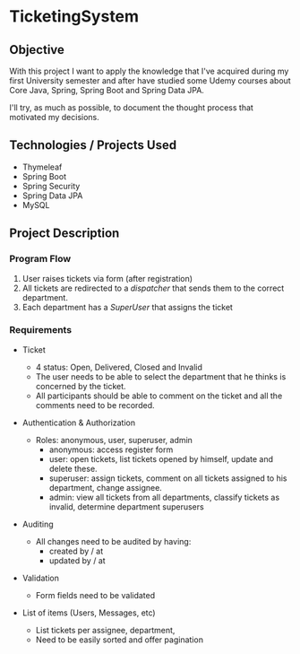 # TicketingSystem

## Objective

With this project I want to apply the knowledge that I've acquired during my first University semester and after have studied some Udemy courses about Core Java, Spring, Spring Boot and Spring Data JPA.

I'll try, as much as possible, to document the thought process that motivated my decisions.

## Technologies / Projects Used

- Thymeleaf
- Spring Boot
- Spring Security
- Spring Data JPA
- MySQL

## Project Description

### Program Flow

1. User raises tickets via form (after registration)
2. All tickets are redirected to a _dispatcher_ that sends them to the correct department.
3. Each department has a _SuperUser_ that assigns the ticket

### Requirements

- Ticket

  - 4 status: Open, Delivered, Closed and Invalid
  - The user needs to be able to select the department that he thinks is concerned by the ticket.
  - All participants should be able to comment on the ticket and all the comments need to be recorded.

- Authentication & Authorization

  - Roles: anonymous, user, superuser, admin
    - anonymous: access register form
    - user: open tickets, list tickets opened by himself, update and delete these.
    - superuser: assign tickets, comment on all tickets assigned to his department, change assignee.
    - admin: view all tickets from all departments, classify tickets as invalid, determine department superusers

- Auditing

  - All changes need to be audited by having:
    - created by / at
    - updated by / at

- Validation

  - Form fields need to be validated

- List of items (Users, Messages, etc)
  - List tickets per assignee, department,
  - Need to be easily sorted and offer pagination

